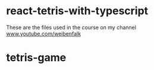# react-tetris-with-typescript
These are the files used in the course on my channel www.youtube.com/weibenfalk
# tetris-game
